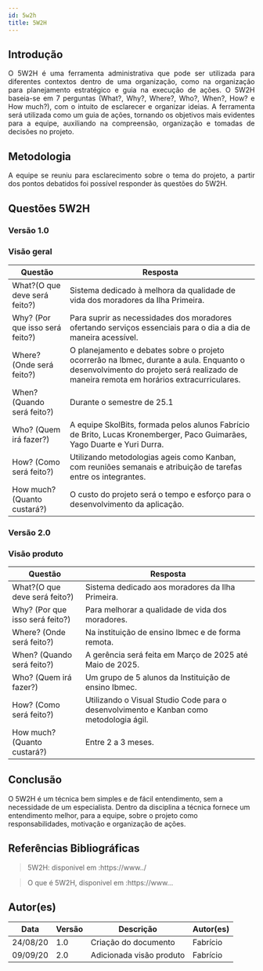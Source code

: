 ```yaml
---
id: 5w2h
title: 5W2H
---
```


## Introdução

<p align = "justify">
    O 5W2H é uma ferramenta administrativa  que pode ser utilizada para diferentes contextos dentro de uma organização, como na organização para planejamento estratégico e guia na execução de ações. O 5W2H baseia-se em 7 perguntas (What?, Why?, Where?, Who?, When?, How? e How much?), com o intuito de esclarecer e organizar ideias. A ferramenta será utilizada como um guia de ações, tornando os objetivos mais evidentes para a equipe, auxiliando na compreensão, organização e tomadas de decisões no projeto.
</p>

## Metodologia

<p align = "justify">
    A equipe se reuniu para esclarecimento sobre o tema do projeto, a partir dos pontos debatidos foi possível responder às questões do 5W2H.  
</p>


## Questões 5W2H

### Versão 1.0

### Visão geral

|Questão|Resposta|
|-------|--------|
|What?(O que deve será feito?)|Sistema dedicado à melhora da qualidade de vida dos moradores da Ilha Primeira.|
|Why? (Por que isso será feito?)|Para suprir as necessidades dos moradores ofertando serviços essenciais para o dia a dia de maneira acessível.|
|Where? (Onde será feito?)|O planejamento e debates sobre o projeto ocorrerão na Ibmec, durante a aula. Enquanto o desenvolvimento do projeto será realizado de maneira remota em horários extracurriculares.|
|When? (Quando será feito?)|Durante o semestre de 25.1|
|Who? (Quem irá fazer?)|A equipe SkolBits, formada pelos alunos Fabrício de Brito, Lucas Kronemberger, Paco Guimarães, Yago Duarte e Yuri Durra.|
|How? (Como será feito?)|Utilizando metodologias ageis como Kanban, com reuniões semanais e atribuição de tarefas entre os integrantes.|
|How much? (Quanto custará?)|O custo do projeto será o tempo e esforço para o desenvolvimento da aplicação.|


### Versão 2.0

### Visão produto

|Questão|Resposta|
|-------|--------|
|What?(O que deve será feito?)|Sistema dedicado aos moradores da Ilha Primeira.|
|Why? (Por que isso será feito?)| Para melhorar a qualidade de vida dos moradores.|
|Where? (Onde será feito?)|Na instituição de ensino Ibmec e de forma remota.|
|When? (Quando será feito?)| A gerência será feita em Março de 2025 até Maio de 2025.|
|Who? (Quem irá fazer?)|Um grupo de 5 alunos da Instituição de ensino Ibmec.|
|How? (Como será feito?)| Utilizando o Visual Studio Code para o desenvolvimento e Kanban como metodologia ágil. |
|How much? (Quanto custará?)|Entre 2 a 3 meses.|


## Conclusão

O 5W2H é um técnica bem simples e de fácil entendimento, sem a necessidade de um especialista. Dentro da disciplina a técnica fornece um entendimento melhor, para a equipe, sobre o projeto como responsabilidades, motivação e organização de ações.   
 
 
## Referências Bibliográficas
> 5W2H: disponivel em :https://www../

> O que é 5W2H, disponivel em :https://www...

## Autor(es)
| Data | Versão | Descrição | Autor(es) |
| -- | -- | -- | -- |
| 24/08/20 | 1.0 | Criação do documento | Fabrício | 
| 09/09/20 | 2.0 | Adicionada visão produto | Fabrício | 